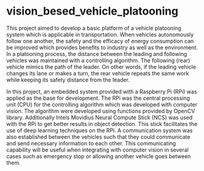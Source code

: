# vision_besed_vehicle_platooning

This project aimed to develop a basic platform of a vehicle platooning system which is applicable in transportation. When vehicles autonomously follow one another, the safety and the efficacy of energy consumption can be improved which provides benefits to industry as well as the environment. In a platooning process, the distance between the leading and following vehicles was maintained with a controlling algorithm. The following (rear) vehicle mimics the path of the leader. On other words, if the leading vehicle changes its lane or makes a turn, the rear vehicle repeats the same work while keeping its safety distance from the leader.

In this project, an embedded system provided with a Raspberry Pi (RPi) was applied as the base for development. The RPi was the central processing unit (CPU) for the controlling algorithm which was developed with computer vision. The algorithm were developed using functions provided by OpenCV library. Additionally Intels Movidius Neural Compute Stick (NCS) was used with the RPi to get better results in object detection. This stick facilitates the use of deep learning techniques on the RPi. A communication system was also established between the vehicles such that they could communicate and send necessary information to each other. This communicating capability will be useful when integrating with computer vision in several cases such as emergency stop or allowing another vehicle goes between them. 

